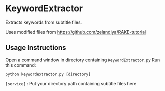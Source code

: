 # KeywordExtractor
Extracts keywords from subtitle files.

Uses modified files from https://github.com/zelandiya/RAKE-tutorial

## Usage Instructions
Open a command window in directory containing `KeywordExtractor.py`
Run this command:
```
python keywordextractor.py [directory]
```
`[service]` : Put your directory path containing subtitle files here <br>
